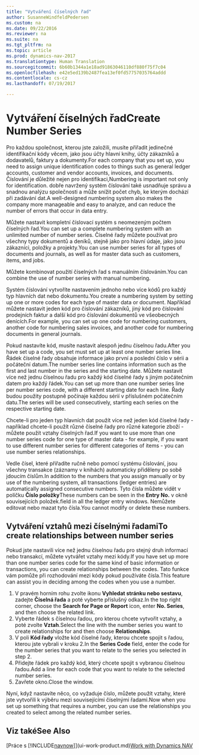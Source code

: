 ```yaml
---
title: "Vytváření číselných řad"
author: SusanneWindfeldPedersen
ms.custom: na
ms.date: 09/22/2016
ms.reviewer: na
ms.suite: na
ms.tgt_pltfrm: na
ms.topic: article
ms.prod: dynamics-nav-2017
ms.translationtype: Human Translation
ms.sourcegitcommit: 6b60b1344a1e18ad91863046110df880f75f7c04
ms.openlocfilehash: e42e5ed139b2487fea13ef0fd57757035764addd
ms.contentlocale: cs-cz
ms.lasthandoff: 07/19/2017

---
```


# <a name="create-number-series"></a><span data-ttu-id="b37b5-102">Vytváření číselných řad</span><span class="sxs-lookup"><span data-stu-id="b37b5-102">Create Number Series</span></span>

<span data-ttu-id="b37b5-103">Pro každou společnost, kterou jste založili, musíte přiřadit jedinečné identifikační kódy věcem, jako jsou účty hlavní knihy, účty zákazníků a dodavatelů, faktury a dokumenty.</span><span class="sxs-lookup"><span data-stu-id="b37b5-103">For each company that you set up, you need to assign unique identification codes to things such as general ledger accounts, customer and vendor accounts, invoices, and documents.</span></span> <span data-ttu-id="b37b5-104">Číslování je důležité nejen pro identifikaci,</span><span class="sxs-lookup"><span data-stu-id="b37b5-104">Numbering is important not only for identification.</span></span> <span data-ttu-id="b37b5-105">dobře navržený systém číslování také usnadňuje správu a snadnou analýzu společnosti a může snížit počet chyb, ke kterým dochází při zadávání dat.</span><span class="sxs-lookup"><span data-stu-id="b37b5-105">A well-designed numbering system also makes the company more manageable and easy to analyze, and can reduce the number of errors that occur in data entry.</span></span>

<span data-ttu-id="b37b5-106">Můžete nastavit kompletní číslovací systém s neomezeným počtem číselných řad.</span><span class="sxs-lookup"><span data-stu-id="b37b5-106">You can set up a complete numbering system with an unlimited number of number series.</span></span> <span data-ttu-id="b37b5-107">Číselné řady můžete používat pro všechny typy dokumentů a deníků, stejně jako pro hlavní údaje, jako jsou zákazníci, položky a projekty.</span><span class="sxs-lookup"><span data-stu-id="b37b5-107">You can use number series for all types of documents and journals, as well as for master data such as customers, items, and jobs.</span></span>

<span data-ttu-id="b37b5-108">Můžete kombinovat použití číselných řad s manuálním číslováním.</span><span class="sxs-lookup"><span data-stu-id="b37b5-108">You can combine the use of number series with manual numbering.</span></span>

<span data-ttu-id="b37b5-109">Systém číslování vytvoříte nastavením jednoho nebo více kódů pro každý typ hlavních dat nebo dokumentu.</span><span class="sxs-lookup"><span data-stu-id="b37b5-109">You create a numbering system by setting up one or more codes for each type of master data or document.</span></span> <span data-ttu-id="b37b5-110">Například můžete nastavit jeden kód pro číslování zákazníků, jiný kód pro číslování prodejních faktur a další kód pro číslování dokumentů ve všeobecných denících.</span><span class="sxs-lookup"><span data-stu-id="b37b5-110">For example, you can set up one code for numbering customers, another code for numbering sales invoices, and another code for numbering documents in general journals.</span></span>

<span data-ttu-id="b37b5-111">Pokud nastavíte kód, musíte nastavit alespoň jednu číselnou řadu.</span><span class="sxs-lookup"><span data-stu-id="b37b5-111">After you have set up a code, you set must set up at least one number series line.</span></span> <span data-ttu-id="b37b5-112">Řádek číselné řady obsahuje informace jako první a poslední číslo v sérii a počáteční datum.</span><span class="sxs-lookup"><span data-stu-id="b37b5-112">The number series line contains information such as the first and last number in the series and the starting date.</span></span> <span data-ttu-id="b37b5-113">Můžete nastavit více než jednu číselnou řadu pro každý kód číselné řady s jiným počátečním datem pro každý řádek.</span><span class="sxs-lookup"><span data-stu-id="b37b5-113">You can set up more than one number series line per number series code, with a different starting date for each line.</span></span> <span data-ttu-id="b37b5-114">Řady budou použity postupně počínaje každou sérií v příslušném počátečním datu.</span><span class="sxs-lookup"><span data-stu-id="b37b5-114">The series will be used consecutively, starting each series on the respective starting date.</span></span>

<span data-ttu-id="b37b5-115">Chcete-li pro jeden typ hlavních dat použít více než jeden kód číselné řady - například chcete-li použít různé číselné řady pro různé kategorie zboží - můžete použít vztahy číselných řad.</span><span class="sxs-lookup"><span data-stu-id="b37b5-115">If you want to use more than one number series code for one type of master data - for example, if you want to use different number series for different categories of items - you can use number series relationships.</span></span>

<span data-ttu-id="b37b5-116">Vedle čísel, které přiřadíte ručně nebo pomocí systému číslování, jsou všechny transakce (záznamy v knihách) automaticky přiděleny po sobě jdoucím číslům.</span><span class="sxs-lookup"><span data-stu-id="b37b5-116">In addition to the numbers that you assign manually or by use of the numbering system, all transactions (ledger entries) are automatically assigned consecutive numbers.</span></span> <span data-ttu-id="b37b5-117">Tyto čísla můžete vidět v políčku **Číslo položky**</span><span class="sxs-lookup"><span data-stu-id="b37b5-117">These numbers can be seen in the **Entry No.**</span></span> <span data-ttu-id="b37b5-118">v okně souvisejících položek.</span><span class="sxs-lookup"><span data-stu-id="b37b5-118">field in all the ledger entry windows.</span></span> <span data-ttu-id="b37b5-119">Nemůžete editovat nebo mazat tyto čísla.</span><span class="sxs-lookup"><span data-stu-id="b37b5-119">You cannot modify or delete these numbers.</span></span>

## <a name="to-create-relationships-between-number-series"></a><span data-ttu-id="b37b5-120">Vytváření vztahů mezi číselnými řadami</span><span class="sxs-lookup"><span data-stu-id="b37b5-120">To create relationships between number series</span></span>
<span data-ttu-id="b37b5-121">Pokud jste nastavili více než jednu číselnou řadu pro stejný druh informací nebo transakcí, můžete vytvářet vztahy mezi kódy.</span><span class="sxs-lookup"><span data-stu-id="b37b5-121">If you have set up more than one number series code for the same kind of basic information or transactions, you can create relationships between the codes.</span></span> <span data-ttu-id="b37b5-122">Tato funkce vám pomůže  při rozhodování mezi kódy pokud používáte čísla.</span><span class="sxs-lookup"><span data-stu-id="b37b5-122">This feature can assist you in deciding among the codes when you use a number.</span></span>

1. <span data-ttu-id="b37b5-123">V pravém horním rohu zvolte ikonu **Vyhledat stránku nebo sestavu**, zadejte **Číselná řada** a poté vyberte příslušný odkaz.</span><span class="sxs-lookup"><span data-stu-id="b37b5-123">In the top right corner, choose the **Search for Page or Report** icon, enter **No. Series**, and then choose the related link.</span></span>
2. <span data-ttu-id="b37b5-124">Vyberte řádek s číselnou řadou, pro kterou chcete vytvořit vztahy, a poté zvolte **Vztah**.</span><span class="sxs-lookup"><span data-stu-id="b37b5-124">Select the line with the number series you want to create relationships for and then choose **Relationships**.</span></span>
3. <span data-ttu-id="b37b5-125">V poli **Kód řady** vložte kód číselné řady, kterou chcete spojit s řadou, kterou jste vybrali v kroku 2.</span><span class="sxs-lookup"><span data-stu-id="b37b5-125">In the **Series Code** field, enter the code for the number series that you want to relate to the series you selected in step 2.</span></span>
4. <span data-ttu-id="b37b5-126">Přidejte řádek pro každý kód, který chcete spojit s vybranou číselnou řadou.</span><span class="sxs-lookup"><span data-stu-id="b37b5-126">Add a line for each code that you want to relate to the selected number series.</span></span>
5. <span data-ttu-id="b37b5-127">Zavřete okno.</span><span class="sxs-lookup"><span data-stu-id="b37b5-127">Close the window.</span></span>

<span data-ttu-id="b37b5-128">Nyní, když nastavíte něco, co vyžaduje číslo, můžete použít vztahy, které jste vytvořili k výběru mezi souvisejícími číselnými řadami.</span><span class="sxs-lookup"><span data-stu-id="b37b5-128">Now when you set up something that requires a number, you can use the relationships you created to select among the related number series.</span></span>

## <a name="see-also"></a><span data-ttu-id="b37b5-129">Viz také</span><span class="sxs-lookup"><span data-stu-id="b37b5-129">See Also</span></span>
<span data-ttu-id="b37b5-130">[Práce s [!INCLUDE[navnow](includes/navnow_md.md)]](ui-work-product.md)</span><span class="sxs-lookup"><span data-stu-id="b37b5-130">[Work with Dynamics NAV](ui-work-product.md)</span></span>

